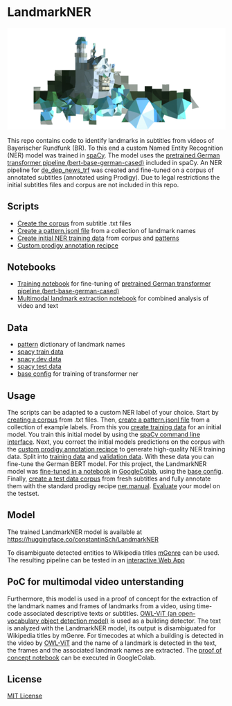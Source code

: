 #  LandmarkNER 

![LandmarkNER Logo](LandmarkNER_Logo_freigestellt.png)

This repo contains code to identify landmarks in subtitles from videos of Bayerischer Rundfunk (BR). To this end a custom Named Entity Recognition (NER) model was trained in [spaCy](https://spacy.io/). The model uses the [pretrained German transformer pipeline (bert-base-german-cased)](https://spacy.io/models/de#de_dep_news_trf) included in spaCy. An NER pipeline for [de_dep_news_trf](https://spacy.io/models/de#de_dep_news_trf) was created and fine-tuned on a corpus of annotated subtitles (annotated using Prodigy). Due to legal restrictions the initial subtitles files and corpus are not included in this repo. 

## Scripts 

* [Create the corpus](scripts\create_corpus.py) from subtitle .txt files
* [Create a pattern.jsonl file](scripts\create_patterns.py) from a collection of landmark names
* [Create initial NER training data](scripts\create_initial_train_data.py) from corpus and [patterns](data\patterns.jsonl) 
* [Custom prodigy annotation recipce](recipes\ner_correct_spans.py)

## Notebooks

* [Training notebook](notebooks\NER_spaCy_de_trf_3_3.ipynb) for fine-tuning of [pretrained German transformer pipeline (bert-base-german-cased)](https://spacy.io/models/de#de_dep_news_trf)
* [Multimodal landmark extraction notebook](notebooks\OWL_ViT+LandmarkNER+mGenre.ipynb) for combined analysis of video and text

## Data 

* [pattern](data\patterns.jsonl) dictionary of landmark names
* [spacy train data](binary_training_files\train.spacy)
* [spacy dev data](binary_training_files\dev.spacy)
* [spacy test data](binary_training_files\train.spacy)
* [base config](configs\base_config_trf_spacy32.cfg) for training of transformer ner

## Usage

The scripts can be adapted to a custom NER label of your choice. Start by [creating a corpus](scripts\create_corpus.py) from .txt files. Then, [create a pattern.jsonl file](scripts\create_patterns.py) from a collection of example labels. From this you [create training data](scripts\create_initial_train_data.py) for an initial model. You train this initial model by using the [spaCy command line interface](https://spacy.io/usage/training). Next, you correct the initial models predictions on the corpus with the [custom prodigy annotation recipce](recipes\ner_correct_spans.py) to generate high-quality NER training data. Split into [training data](binary_training_files\train.spacy) and [validation data](binary_training_files\dev.spacy). With these data you can fine-tune the German BERT model. For this project, the LandmarkNER model was [fine-tuned in a notebook](notebooks\NER_spaCy_de_trf_3_3.ipynb) in [GoogleColab](https://colab.research.google.com), using the [base config](configs\base_config_trf_spacy32.cfg). Finally, [create a test data corpus](scripts\create_corpus.py) from fresh subtitles and fully annotate them with the standard prodigy recipe [ner.manual](https://prodi.gy/docs/recipes#ner-manual). [Evaluate](https://spacy.io/api/cli#evaluate) your model on the testset.

## Model 

The trained LandmarkNER model is available at https://huggingface.co/constantinSch/LandmarkNER 

To disambiguate detected entities to Wikipedia titles [mGenre](https://github.com/facebookresearch/GENRE) can be used. The resulting pipeline can be tested in an [interactive Web App](https://huggingface.co/spaces/constantinSch/LandmarkNER_EL)

## PoC for multimodal video unterstanding

Furthermore, this model is used in a proof of concept for the extraction of the landmark names and frames of landmarks from a video, using time-code associated descriptive texts or subtitles. [OWL-ViT (an open-vocabulary object detection model)](https://arxiv.org/pdf/2205.06230) is used as a building detector. The text is analyzed with the LandmarkNER model, its output is disambiguated for Wikipedia titles by mGenre. For timecodes at which a building is detected in the video by [OWL-ViT](https://arxiv.org/pdf/2205.06230) and the name of a landmark is detected in the text, the frames and the associated landmark names are extracted. The [proof of concept notebook](notebooks\OWL_ViT+LandmarkNER+mGenre.ipynb) can be executed in GoogleColab.
## License

[MIT License](LICENSE.md)


